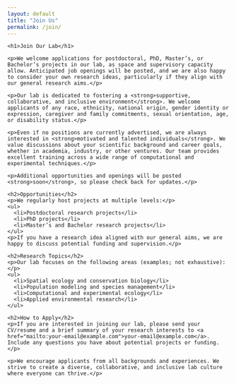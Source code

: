 ```yaml
---
layout: default
title: "Join Us"
permalink: /join/
---
```


<div class="container page-layout">

  <main class="page-main">

    <h1>Join Our Lab</h1>

    <p>We welcome applications for postdoctoral, PhD, Master’s, or Bachelor’s projects in our lab, as space and supervisory capacity allow. Anticipated job openings will be posted, and we are also happy to consider your own research ideas, particularly if they align with our general research aims.</p>

    <p>Our lab is dedicated to fostering a <strong>supportive, collaborative, and inclusive environment</strong>. We welcome applicants of any race, ethnicity, national origin, gender identity or expression, caregiver and family commitments, sexual orientation, age, or disability status.</p>

    <p>Even if no positions are currently advertised, we are always interested in <strong>motivated and talented individuals</strong>. We value discussions about your scientific background and career goals, whether in academia, industry, or other ventures. Our team provides excellent training across a wide range of computational and experimental techniques.</p>

    <p>Additional opportunities and openings will be posted <strong>soon</strong>, so please check back for updates.</p>

    <h2>Opportunities</h2>
    <p>We regularly host projects at multiple levels:</p>
    <ul>
      <li>Postdoctoral research projects</li>
      <li>PhD projects</li>
      <li>Master’s and Bachelor research projects</li>
    </ul>
    <p>If you have a research idea aligned with our general aims, we are happy to discuss potential funding and supervision.</p>

    <h2>Research Topics</h2>
    <p>Our lab focuses on the following areas (examples; not exhaustive):</p>
    <ul>
      <li>Spatial ecology and conservation biology</li>
      <li>Population modeling and species management</li>
      <li>Computational and experimental ecology</li>
      <li>Applied environmental research</li>
    </ul>

    <h2>How to Apply</h2>
    <p>If you are interested in joining our lab, please send your CV/resume and a brief summary of your research interests to <a href="mailto:your-email@example.com">your-email@example.com</a>. Include any questions you have about potential projects or funding.</p>

    <p>We encourage applicants from all backgrounds and experiences. We strive to create a diverse, collaborative, and inclusive lab culture where everyone can thrive.</p>

  </main>

</div>

